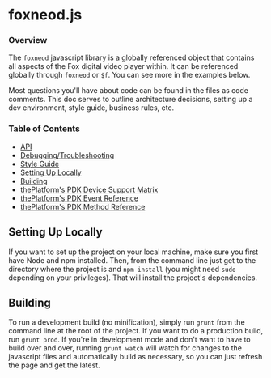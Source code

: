# foxneod.js

### Overview
The `foxneod` javascript library is a globally referenced object that contains all aspects of the Fox digital video player within. It can be referenced globally through `foxneod` or `$f`. You can see more in the examples below.

Most questions you'll have about code can be found in the files as code comments. This doc serves to outline architecture decisions, setting up a dev environment, style guide, business rules, etc.

### Table of Contents

* [API](https://github.com/foxneod/foxneod.js/wiki/API)
* [Debugging/Troubleshooting](https://github.com/foxneod/foxneod.js/wiki/Debugging-Troubleshooting)
* [Style Guide](https://github.com/foxneod/foxneod.js/wiki/%22Style-Guide%22)
* [Setting Up Locally](#settinguplocally)
* [Building](#building)
* [thePlatform's PDK Device Support Matrix](http://gunslngr.com/QLpL)
* [thePlatform's PDK Event Reference](http://gunslngr.com/QKQ8)
* [thePlatform's PDK Method Reference](http://gunslngr.com/QZqZ)


## Setting Up Locally

If you want to set up the project on your local machine, make sure you first have Node and npm installed. Then, from the command line just get to the directory where the project is and `npm install` (you might need `sudo` depending on your privileges). That will install the project's dependencies.

## Building

To run a development build (no minification), simply run `grunt` from the command line at the root of the project. If you want to do a production build, run `grunt prod`. If you're in development mode and don't want to have to build over and over, running `grunt watch` will watch for changes to the javascript files and automatically build as necessary, so you can just refresh the page and get the latest.